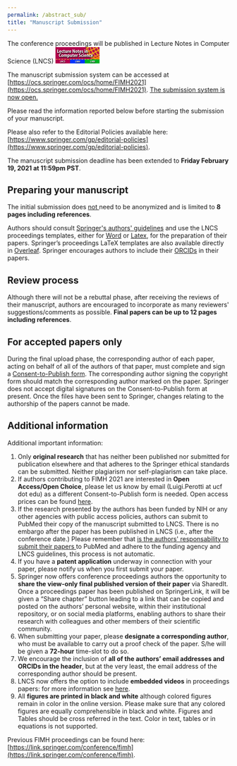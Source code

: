 ```yaml
---
permalink: /abstract_sub/
title: "Manuscript Submission"
---
```


The conference proceedings will be published in Lecture Notes in Computer Science (LNCS) <img src="/assets/images/LNCS-Logo.jpg" width="100">

The manuscript submission system can be accessed at [https://ocs.springer.com/ocs/home/FIMH2021](https://ocs.springer.com/ocs/home/FIMH2021). <ins>The submission system is now open.</ins>

Please read the information reported below before starting the submission of your manuscript.

Please also refer to the Editorial Policies available here: [https://www.springer.com/gp/editorial-policies](https://www.springer.com/gp/editorial-policies).

The manuscript submission deadline has been extended to **Friday February 19, 2021 at 11:59pm PST**.

<!--- The initial submission must be anonymized and does <ins> not </ins> need to be anonymized and is limited to 8 pages including references.--> 

<!--- The link to the OCS-Springer system for paper registration is given below.
Camera-ready version of accepted papers should include authors’ names & affiliations and can be up to 12 pages --> 

## **Preparing your manuscript**

The initial submission <!--- must be anonymized and --> does <ins> not </ins> need to be anonymized and is limited to **8 pages including references**.

Authors should consult <a href="../../assets/Springer_Guidelines_for_Authors_of_Proceedings.pdf" download="Springer_Guidelines_for_Authors_of_Proceedings.pdf">Springer's authors' guidelines</a> and use the LNCS proceedings templates, either for 
<a href="../../assets/splnproc1703.zip" download="splnproc1703.zip">Word</a> or <a href="../../assets/llncs2e.zip" download="llncs2e.zip">Latex</a>, for the preparation of their papers. Springer’s proceedings LaTeX templates are also available directly in [Overleaf](https://www.overleaf.com/latex/templates/springer-lecture-notes-in-computer-science/kzwwpvhwnvfj#.WsdHOy5uZpg).
Springer encourages authors to include their [ORCIDs](https://www.springer.com/gp/authors-editors/orcid?wt_mc=Other.Other.1.AUT642.ORCID+proceedings+pilot+2017&utm_medium=other&utm_source=other&utm_content=8232017&utm_campaign=1_barz01_orcid+proceedings+pilot+2017) in their papers. 

<!--- Authors can download relevant templates and partially completed "Consent-to-Publish form" at the following links: [Latex template](ftp://ftp.springernature.com/cs-proceeding/llncs/llncs2e.zip), [Word template](https://nam02.safelinks.protection.outlook.com/?url=ftp%3A%2F%2Fftp.springernature.com%2Fcs-proceeding%2Fllncs%2Fword%2Fsplnproc1703.zip&data=02%7C01%7Cluigi.perotti%40ucf.edu%7C65166400d3ed45a267ba08d8174ba597%7Cbb932f15ef3842ba91fcf3c59d5dd1f1%7C0%7C1%7C637284961291000247&sdata=vMKykRz85b5vr%2BZPfuf6%2FP%2BLiQNpCZAVdFpQDA9HfYY%3D&reserved=0), and partially completed <a href="../../assets/Contract_Book_Contributor_Consent_to_Publish_LNCS_SIP.pdf" download="Contract_Book_Contributor_Consent_to_Publish_LNCS_SIP.pdf">Consent-to-Publish form</a>.
 -->

## **Review process**

Although there will not be a rebuttal phase, after receiving the reviews of their manuscript, authors are encouraged to incorporate as many reviewers' suggestions/comments as possible. <!--- Acceptance will be decided based on the  --> **Final papers can be up to 12 pages including references**.

## **For accepted papers only**

During the final upload phase, the corresponding author of each paper, acting on behalf of all of the authors of that paper, must complete and sign a <a href="../../assets/Contract_Book_Contributor_Consent_to_Publish_LNCS_SIP.pdf" download="Contract_Book_Contributor_Consent_to_Publish_LNCS_SIP.pdf">Consent-to-Publish form</a>. The corresponding author signing the copyright form should match the corresponding author marked on the paper. Springer does not accept digital signatures on the Consent-to-Publish form at present. Once the files have been sent to Springer, changes relating to the authorship of the papers cannot be made.

## **Additional information**

Additional important information:
1. Only **original research** that has neither been published nor submitted for publication elsewhere and that adheres to the Springer ethical standards can be submitted. Neither plagiarism nor self-plagiarism can take place.
2. If authors contributing to FIMH 2021 are interested in **Open Access/Open Choice**, please let us know by email (Luigi.Perotti at ucf dot edu) as a different Consent-to-Publish form is needed. Open access prices can be found [here](https://www.springer.com/gp/computer-science/lncs/open-access-publishing-in-computer-proceedings).
3. If the research presented by the authors has been funded by NIH or any other agencies with public access policies, authors can submit to PubMed their copy of the manuscript submitted to LNCS. There is no embargo after the paper has been published in LNCS (i.e., after the conference date.) Please remember that <ins>  is the authors' responsability to submit their papers </ins> to PubMed and adhere to the funding agency and LNCS guidelines, this process is not automatic.
4. If you have a **patent application** underway in connection with your paper, please notify us when you first submit your paper.
5. Springer now offers conference proceedings authors the opportunity to **share the view-only final published version of their paper** via SharedIt. Once a proceedings paper has been published on SpringerLink, it will be given a “Share chapter” button leading to a link that can be copied and posted on the authors’ personal website, within their institutional repository, or on social media platforms, enabling authors to share their research with colleagues and other members of their scientific community.
6. When submitting your paper, please **designate a corresponding author**, who must be available to carry out a proof check of the paper. S/he will be given a **72-hour** time-slot to do so.
7. We encourage the inclusion of **all of the authors’ email addresses and ORCIDs in the header**, but at the very least, the email address of the corresponding author should be present.  
8. LNCS now offers the option to include **embedded videos** in proceedings papers: for more information see [here](https://www.springer.com/gp/computer-science/lncs/embedded-videos/15066970).
9. All **figures are printed in black and white** although colored figures remain in color in the online version. Please make sure that any colored figures are equally comprehensible in black and white. Figures and Tables should be cross referred in the text. Color in text, tables or in equations is not supported.
<!--- 9. If a paper includes an **Appendix**, it should be placed in front of the references. If there is only one, it is designated “Appendix”; if there are more than one, they are designated “Appendix1,” “Appendix 2,” etc. -->

Previous FIMH proceedings can be found here: [https://link.springer.com/conference/fimh](https://link.springer.com/conference/fimh). 
